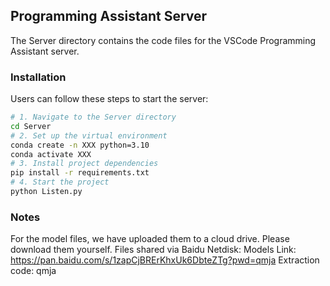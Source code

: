 ## Programming Assistant Server

The Server directory contains the code files for the VSCode Programming Assistant server.

### Installation

Users can follow these steps to start the server:

```sh
# 1. Navigate to the Server directory
cd Server
# 2. Set up the virtual environment
conda create -n XXX python=3.10
conda activate XXX
# 3. Install project dependencies
pip install -r requirements.txt
# 4. Start the project
python Listen.py
```

### Notes

For the model files, we have uploaded them to a cloud drive. Please download them yourself.
Files shared via Baidu Netdisk: Models
Link: https://pan.baidu.com/s/1zapCjBRErKhxUk6DbteZTg?pwd=qmja 
Extraction code: qmja
